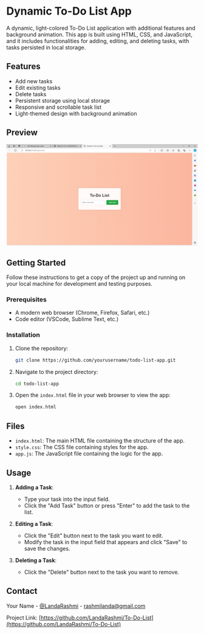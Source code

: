 # Dynamic To-Do List App

A dynamic, light-colored To-Do List application with additional features and background animation. This app is built using HTML, CSS, and JavaScript, and it includes functionalities for adding, editing, and deleting tasks, with tasks persisted in local storage.

## Features

- Add new tasks
- Edit existing tasks
- Delete tasks
- Persistent storage using local storage
- Responsive and scrollable task list
- Light-themed design with background animation

## Preview

![To-Do List App Screenshot](Screenshot.png)

## Getting Started

Follow these instructions to get a copy of the project up and running on your local machine for development and testing purposes.

### Prerequisites

- A modern web browser (Chrome, Firefox, Safari, etc.)
- Code editor (VSCode, Sublime Text, etc.)

### Installation

1. Clone the repository:
    ```sh
    git clone https://github.com/yourusername/todo-list-app.git
    ```

2. Navigate to the project directory:
    ```sh
    cd todo-list-app
    ```

3. Open the `index.html` file in your web browser to view the app:
    ```sh
    open index.html
    ```

## Files

- `index.html`: The main HTML file containing the structure of the app.
- `style.css`: The CSS file containing styles for the app.
- `app.js`: The JavaScript file containing the logic for the app.

## Usage

1. **Adding a Task**:
   - Type your task into the input field.
   - Click the "Add Task" button or press "Enter" to add the task to the list.

2. **Editing a Task**:
   - Click the "Edit" button next to the task you want to edit.
   - Modify the task in the input field that appears and click "Save" to save the changes.

3. **Deleting a Task**:
   - Click the "Delete" button next to the task you want to remove.

## Contact

Your Name - [@LandaRashmi](https://www.linkedin.com/in/rashmi-landa-294796255/) - rashmilanda@gmail.com

Project Link: [https://github.com/LandaRashmi/To-Do-List](https://github.com/LandaRashmi/To-Do-List)


